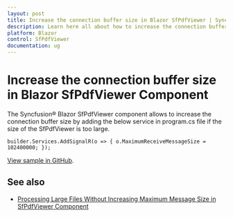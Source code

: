 ```yaml
---
layout: post
title: Increase the connection buffer size in Blazor SfPdfViewer | Syncfusion&reg;
description: Learn here all about how to increase the connection buffer size in Syncfusion&reg; Blazor SfPdfViewer component and more.
platform: Blazor
control: SfPdfViewer
documentation: ug
---
```


# Increase the connection buffer size in Blazor SfPdfViewer Component

The Syncfusion&reg; Blazor SfPdfViewer component allows to increase the connection buffer size by adding the below service in program.cs file if the size of the SfPdfViewer is too large.

```cshtml
builder.Services.AddSignalR(o => { o.MaximumReceiveMessageSize = 102400000; });
```

[View sample in GitHub](https://github.com/SyncfusionExamples/blazor-pdf-viewer-examples/tree/master/Load%20and%20Save/Load%20larger%20document%20without%20error).

## See also

* [Processing Large Files Without Increasing Maximum Message Size in SfPdfViewer Component](../how-to/processing-large-files-without-increasing-maximum-message-size)